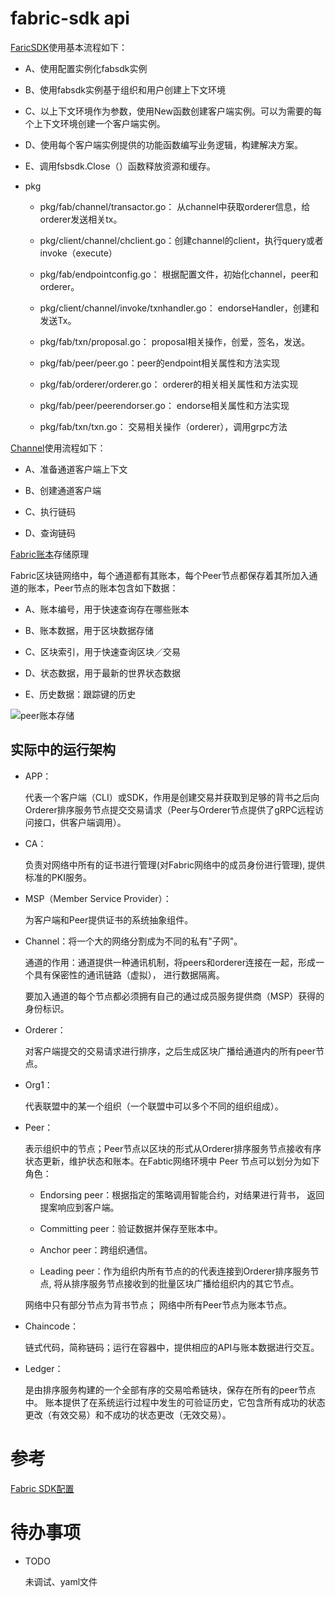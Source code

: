 # fabric-sdk api

[FaricSDK](https://godoc.org/github.com/hyperledger/fabric-sdk-go/pkg/fabsdk)使用基本流程如下：

* A、使用配置实例化fabsdk实例

* B、使用fabsdk实例基于组织和用户创建上下文环境

* C、以上下文环境作为参数，使用New函数创建客户端实例。可以为需要的每个上下文环境创建一个客户端实例。

* D、使用每个客户端实例提供的功能函数编写业务逻辑，构建解决方案。

* E、调用fsbsdk.Close（）函数释放资源和缓存。

* pkg

    * pkg/fab/channel/transactor.go： 从channel中获取orderer信息，给orderer发送相关tx。
    
    * pkg/client/channel/chclient.go：创建channel的client，执行query或者invoke（execute）
    
    * pkg/fab/endpointconfig.go： 根据配置文件，初始化channel，peer和orderer。
    
    * pkg/client/channel/invoke/txnhandler.go： endorseHandler，创建和发送Tx。
    
    * pkg/fab/txn/proposal.go： proposal相关操作，创爱，签名，发送。
    
    * pkg/fab/peer/peer.go：peer的endpoint相关属性和方法实现
    
    * pkg/fab/orderer/orderer.go： orderer的相关相关属性和方法实现
    
    * pkg/fab/peer/peerendorser.go： endorse相关属性和方法实现
    
    * pkg/fab/txn/txn.go： 交易相关操作（orderer），调用grpc方法


[Channel](https://godoc.org/github.com/hyperledger/fabric-sdk-go/pkg/client/channel)使用流程如下：

* A、准备通道客户端上下文

* B、创建通道客户端

* C、执行链码

* D、查询链码

[Fabric账本](https://cloud.tencent.com/info/b6e95f56948825222f260fc3f273ab74.html)存储原理

Fabric区块链网络中，每个通道都有其账本，每个Peer节点都保存着其所加入通道的账本，Peer节点的账本包含如下数据：

* A、账本编号，用于快速查询存在哪些账本

* B、账本数据，用于区块数据存储

* C、区块索引，用于快速查询区块／交易

* D、状态数据，用于最新的世界状态数据

* E、历史数据：跟踪键的历史

![peer账本存储](pkg/fabric账本.jpg)



## 实际中的运行架构

* APP：

    代表一个客户端（CLI）或SDK，作用是创建交易并获取到足够的背书之后向Orderer排序服务节点提交交易请求（Peer与Orderer节点提供了gRPC远程访问接口，供客户端调用）。

* CA：
    
    负责对网络中所有的证书进行管理(对Fabric网络中的成员身份进行管理), 提供标准的PKI服务。

* MSP（Member Service Provider）：

    为客户端和Peer提供证书的系统抽象组件。

* Channel：将一个大的网络分割成为不同的私有"子网"。

    通道的作用：通道提供一种通讯机制，将peers和orderer连接在一起，形成一个具有保密性的通讯链路（虚拟）， 进行数据隔离。
    
    要加入通道的每个节点都必须拥有自己的通过成员服务提供商（MSP）获得的身份标识。

* Orderer：

    对客户端提交的交易请求进行排序，之后生成区块广播给通道内的所有peer节点。

* Org1：

    代表联盟中的某一个组织（一个联盟中可以多个不同的组织组成）。

* Peer：
    
    表示组织中的节点；Peer节点以区块的形式从Orderer排序服务节点接收有序状态更新，维护状态和账本。在Fabtic网络环境中 Peer 节点可以划分为如下角色：
    
    * Endorsing peer：根据指定的策略调用智能合约，对结果进行背书， 返回提案响应到客户端。
    
    * Committing peer：验证数据并保存至账本中。
    
    * Anchor peer：跨组织通信。
    
    * Leading peer：作为组织内所有节点的的代表连接到Orderer排序服务节点, 将从排序服务节点接收到的批量区块广播给组织内的其它节点。
    
    网络中只有部分节点为背书节点； 网络中所有Peer节点为账本节点。

* Chaincode：

    链式代码，简称链码；运行在容器中，提供相应的API与账本数据进行交互。

* Ledger：
    
    是由排序服务构建的一个全部有序的交易哈希链块，保存在所有的peer节点中。
    账本提供了在系统运行过程中发生的可验证历史，它包含所有成功的状态更改（有效交易）和不成功的状态更改（无效交易）。


# 参考


[Fabric SDK配置](https://cloud.tencent.com/info/c8da23c2b40acf91744b3ae7d8eb503b.html)






# 待办事项

* TODO

    未调试、yaml文件



























